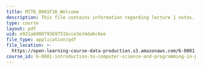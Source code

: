 ```yaml
---
title: MIT6_0001F16_Welcome
description: This file contains information regarding lecture 1 notes.
type: course
layout: pdf
uid: e921a690079369751bcce3e34da6c6ee
file_type: application/pdf
file_location: >-
  https://open-learning-course-data-production.s3.amazonaws.com/6-0001-introduction-to-computer-science-and-programming-in-python-fall-2016/e921a690079369751bcce3e34da6c6ee_MIT6_0001F16_Lec1.pdf
course_id: 6-0001-introduction-to-computer-science-and-programming-in-python-fall-2016
---
```

